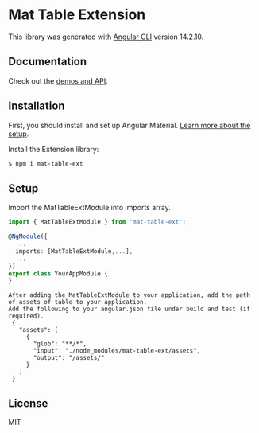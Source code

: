 # Mat Table Extension

This library was generated with [Angular CLI](https://github.com/angular/angular-cli) version 14.2.10.
## Documentation

Check out the [demos and API](https://fastcode-inc.github.io/custom-table-doc).
## Installation

First, you should install and set up Angular Material. [Learn more about the setup](https://material.angular.io/guide/getting-started).

Install the Extension library:

```bash
$ npm i mat-table-ext
```

## Setup

Import the MatTableExtModule into imports array.

```ts
import { MatTableExtModule } from 'mat-table-ext';

@NgModule({
  ...
  imports: [MatTableExtModule,...],
  ...
})
export class YourAppModule {
}
```
```
After adding the MatTableExtModule to your application, add the path of assets of table to your application.
Add the following to your angular.json file under build and test (if required).
 {
   "assets": [
     {
       "glob": "**/*",
       "input": "./node_modules/mat-table-ext/assets",
       "output": "/assets/"
     }
   ]
 }
```
## License

MIT
